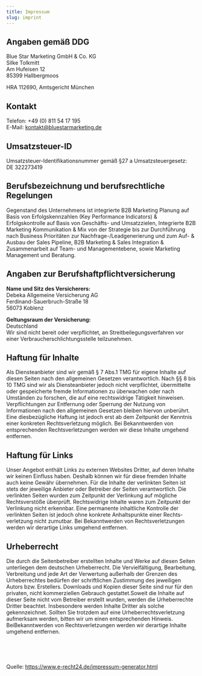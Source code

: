 ```yaml
---
title: Impressum
slug: imprint
---
```

## Angaben gemäß DDG

Blue Star Marketing GmbH & Co. KG\
Silke Tolkmitt\
Am Hufeisen 12\
85399 Hallbergmoos

HRA 112690, Amtsgericht München

## Kontakt

Telefon: +49 (0) 811 54 17 195\
E-Mail: kontakt@bluestarmarketing.de

## Umsatzsteuer-ID

Umsatzsteuer-Identifikationsnummer gemäß §27 a Umsatzsteuergesetz:\
DE 322273419

## Berufsbezeichnung und berufsrechtliche Regelungen

Gegenstand des Unternehmens ist integrierte B2B Marketing Planung auf Basis von Erfolgskennzahlen (Key Performance Indicators) & Erfolgskontrolle auf Basis von Geschäfts- und Umsatzzielen, Integrierte B2B Marketing Kommunikation & Mix von der Strategie bis zur Durchführung nach Business Prioritäten zur Nachfrage-/Leadgenerierung und zum Auf- & Ausbau der Sales Pipeline, B2B Marketing & Sales Integration & Zusammenarbeit auf Team- und Managementebene, sowie Marketing Management und Beratung.

## Angaben zur Berufshaftpflichtversicherung

**Name und Sitz des Versicherers:**\
Debeka Allgemeine Versicherung AG\
Ferdinand-Sauerbruch-Straße 18\
56073 Koblenz 

**Geltungsraum der Versicherung:**\
Deutschland\
Wir sind nicht bereit oder verpflichtet, an Streitbeilegungsverfahren vor einer Verbraucherschlichtungsstelle teilzunehmen.

## Haftung für Inhalte

Als Diensteanbieter sind wir gemäß § 7 Abs.1 TMG für eigene Inhalte auf diesen Seiten nach den allgemeinen Gesetzen verantwortlich. Nach §§ 8 bis 10 TMG sind wir als Diensteanbieter jedoch nicht verpflichtet, übermittelte oder gespeicherte fremde Informationen zu überwachen oder nach Umständen zu forschen, die auf eine rechtswidrige Tätigkeit hinweisen. Verpflichtungen zur Entfernung oder Sperrung der Nutzung von Informationen nach den allgemeinen Gesetzen bleiben hiervon unberührt. Eine diesbezügliche Haftung ist jedoch erst ab dem Zeitpunkt der Kenntnis einer konkreten Rechtsverletzung möglich. Bei Bekanntwerden von entsprechenden Rechtsverletzungen werden wir diese Inhalte umgehend entfernen.

## Haftung für Links

Unser Angebot enthält Links zu externen Websites Dritter, auf deren Inhalte wir keinen Einfluss haben. Deshalb können wir für diese fremden Inhalte auch keine Gewähr übernehmen. Für die Inhalte der verlinkten Seiten ist stets der jeweilige Anbieter oder Betreiber der Seiten verantwortlich. Die verlinkten Seiten wurden zum Zeitpunkt der Verlinkung auf mögliche Rechtsverstöße überprüft. Rechtswidrige Inhalte waren zum Zeitpunkt der Verlinkung nicht erkennbar. Eine permanente inhaltliche Kontrolle der verlinkten Seiten ist jedoch ohne konkrete Anhaltspunkte einer Rechts- verletzung nicht zumutbar. Bei Bekanntwerden von Rechtsverletzungen werden wir derartige Links umgehend entfernen.

## Urheberrecht

Die durch die Seitenbetreiber erstellten Inhalte und Werke auf diesen Seiten unterliegen dem deutschen Urheberrecht. Die Vervielfältigung, Bearbeitung, Verbreitung und jede Art der Verwertung außerhalb der Grenzen des Urheberrechtes bedürfen der schriftlichen Zustimmung des jeweiligen Autors bzw. Erstellers. Downloads und Kopien dieser Seite sind nur für den privaten, nicht kommerziellen Gebrauch gestattet.Soweit die Inhalte auf dieser Seite nicht vom Betreiber erstellt wurden, werden die Urheberrechte Dritter beachtet. Insbesondere werden Inhalte Dritter als solche gekennzeichnet. Sollten Sie trotzdem auf eine Urheberrechtsverletzung aufmerksam werden, bitten wir um einen entsprechenden Hinweis. BeiBekanntwerden von Rechtsverletzungen werden wir derartige Inhalte umgehend entfernen.

‍

‍

Quelle: https://www.e-recht24.de/impressum-generator.html